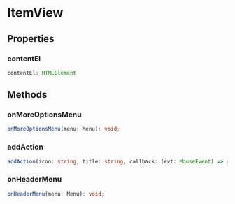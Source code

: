 # ItemView



## Properties

### contentEl

```ts
contentEl: HTMLElement
```




## Methods

### onMoreOptionsMenu

```ts
onMoreOptionsMenu(menu: Menu): void;
```



### addAction

```ts
addAction(icon: string, title: string, callback: (evt: MouseEvent) => any, size?: number): HTMLElement;
```



### onHeaderMenu

```ts
onHeaderMenu(menu: Menu): void;
```



